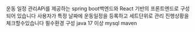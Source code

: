   
운동 일정 관리APi를 제공하는 spring boot백엔드와 React 기반의 프론트엔드로 구성되어 있습니다
사용자가 특정 날짜에 운동일정을 등록하고 세트단위로 관리 진행상황을 체크할수있습니다
필수환경 구성
java 17 이상 mysql maven 
